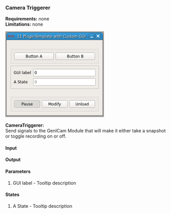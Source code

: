 ### Camera Triggerer

**Requirements:** none  
**Limitations:** none  

![Camera Triggerer GUI](camera-triggerer.png)

<!--start-->
<p><b>CameraTriggerer:</b><br>Send signals to the GenICam Module that will make it either take a snapshot or toggle recording on or off.</p>
<!--end-->

#### Input


#### Output


#### Parameters
1. GUI label - Tooltip description

#### States
1. A State - Tooltip description
